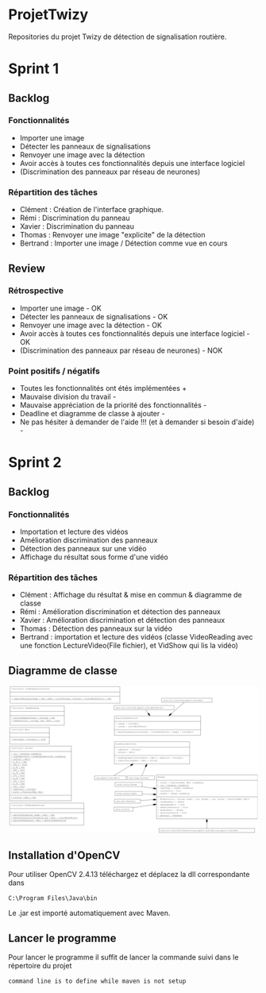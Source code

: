 # ProjetTwizy
Repositories du projet Twizy de détection de signalisation routière.

# Sprint 1
## Backlog
### Fonctionnalités
* Importer une image
* Détecter les panneaux de signalisations
* Renvoyer une image avec la détection
* Avoir accès à toutes ces fonctionnalités depuis une interface logiciel
* (Discrimination des panneaux par réseau de neurones)

### Répartition des tâches
* Clément : Création de l'interface graphique.
* Rémi : Discrimination du panneau
* Xavier : Discrimination du panneau
* Thomas : Renvoyer une image "explicite" de la détection
* Bertrand : Importer une image / Détection comme vue en cours

## Review
### Rétrospective
* Importer une image - OK
* Détecter les panneaux de signalisations - OK
* Renvoyer une image avec la détection - OK
* Avoir accès à toutes ces fonctionnalités depuis une interface logiciel - OK
* (Discrimination des panneaux par réseau de neurones) - NOK

### Point positifs / négatifs
* Toutes les fonctionnalités ont étés implémentées +
* Mauvaise division du travail -
* Mauvaise appréciation de la priorité des fonctionnalités -
* Deadline et diagramme de classe à ajouter -
* Ne pas hésiter à demander de l'aide !!! (et à demander si besoin d'aide) -

# Sprint 2
## Backlog
### Fonctionnalités
* Importation et lecture des vidéos
* Amélioration discrimination des panneaux
* Détection des panneaux sur une vidéo
* Affichage du résultat sous forme d'une vidéo

### Répartition des tâches
* Clément : Affichage du résultat & mise en commun & diagramme de classe
* Rémi : Amélioration discrimination et détection des panneaux 
* Xavier : Amélioration discrimination et détection des panneaux
* Thomas : Détection des panneaux sur la vidéo
* Bertrand : importation et lecture des vidéos (classe VideoReading avec une fonction LectureVideo(File fichier), et VidShow qui lis la vidéo)

## Diagramme de classe
![Diagramme de classe](./classDiagram.png?raw=true "Diagramme de classe")

## Installation d'OpenCV
Pour utiliser OpenCV 2.4.13 téléchargez et déplacez la dll correspondante dans
```
C:\Program Files\Java\bin
```
Le .jar est importé automatiquement avec Maven.

## Lancer le programme
Pour lancer le programme il suffit de lancer la commande suivi dans le répertoire du projet
```
command line is to define while maven is not setup
```
